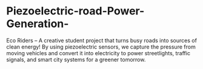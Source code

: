 # Piezoelectric-road-Power-Generation-
Eco Riders – A creative student project that turns busy roads into sources of clean energy! By using piezoelectric sensors, we capture the pressure from moving vehicles and convert it into electricity to power streetlights, traffic signals, and smart city systems for a greener tomorrow.
